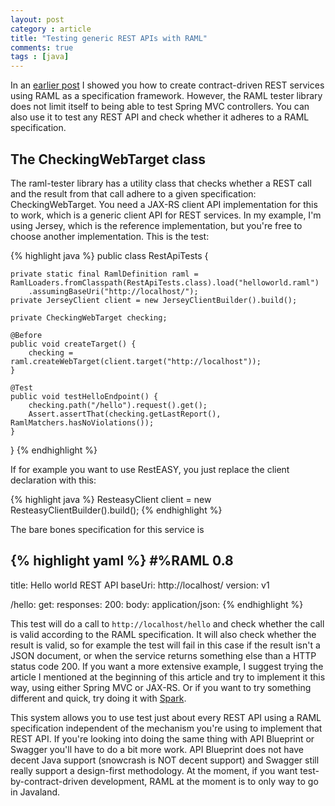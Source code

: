 ```yaml
---
layout: post
category : article
title: "Testing generic REST APIs with RAML"
comments: true
tags : [java]
---
```


In an [earlier post](2014-08-18-rest-documentation-specification.md) I showed you how to create contract-driven REST services using RAML as a specification framework. However, the RAML tester library does not limit itself to being able to test Spring MVC controllers. You can also use it to test any REST API and check whether it adheres to a RAML specification.<!--more-->

## The CheckingWebTarget class

The raml-tester library has a utility class that checks whether a REST call and the result from that call adhere to a given specification: CheckingWebTarget. You need a JAX-RS client API implementation for this to work, which is a generic client API for REST services. In my example, I'm using Jersey, which is the reference implementation, but you're free to choose another implementation. This is the test:

{% highlight java %}
public class RestApiTests {

    private static final RamlDefinition raml = RamlLoaders.fromClasspath(RestApiTests.class).load("helloworld.raml")
        .assumingBaseUri("http://localhost/");
    private JerseyClient client = new JerseyClientBuilder().build();

    private CheckingWebTarget checking;

    @Before
    public void createTarget() {
        checking = raml.createWebTarget(client.target("http://localhost"));
    }

    @Test
    public void testHelloEndpoint() {
        checking.path("/hello").request().get();
        Assert.assertThat(checking.getLastReport(), RamlMatchers.hasNoViolations());
    }
}
{% endhighlight %}

If for example you want to use RestEASY, you just replace the client declaration with this:

{% highlight java %}
ResteasyClient client = new ResteasyClientBuilder().build();
{% endhighlight %}

The bare bones specification for this service is

{% highlight yaml %}
#%RAML 0.8
---
title: Hello world REST API
baseUri: http://localhost/
version: v1

/hello:
  get:
    responses:
      200:
        body:
          application/json:
{% endhighlight %}

This test will do a call to `http://localhost/hello` and check whether the call is valid according to the RAML specification. It will also check whether the result is valid, so for example the test will fail in this case if the result isn't a JSON document, or when the service returns something else than a HTTP status code 200. If you want a more extensive example, I suggest trying the article I mentioned at the beginning of this article and try to implement it this way, using either Spring MVC or JAX-RS. Or if you want to try something different and quick, try doing it with [Spark](http://sparkjava.com/).

This system allows you to use test just about every REST API using a RAML specification independent of the mechanism you're using to implement that REST API. If you're looking into doing the same thing with API Blueprint or Swagger you'll have to do a bit more work. API Blueprint does not have decent Java support (snowcrash is NOT decent support) and Swagger still really support a design-first methodology. At the moment, if you want test-by-contract-driven development, RAML at the moment is to only way to go in Javaland.
